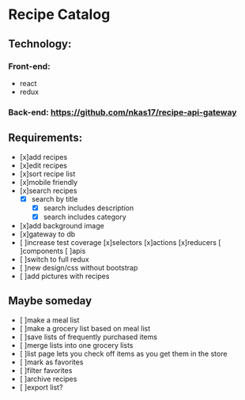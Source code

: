 # Recipe Catalog
## Technology:
### Front-end:
* react
* redux
### Back-end: https://github.com/nkas17/recipe-api-gateway

## Requirements:
* [x]add recipes
* [x]edit recipes
* [x]sort recipe list
* [x]mobile friendly
* [x]search recipes
  *  [x] search by title
	*  [x] search includes description
	*  [x] search includes category
* [x]add background image
* [x]gateway to db
* [ ]increase test coverage
		[x]selectors
		[x]actions
		[x]reducers
		[ ]components
		[ ]apis
* [ ]switch to full redux
* [ ]new design/css without bootstrap
* [ ]add pictures with recipes

## Maybe someday
* [ ]make a meal list
* [ ]make a grocery list based on meal list
* [ ]save lists of frequently purchased items
* [ ]merge lists into one grocery lists
* [ ]list page lets you check off items as you get them in the store
* [ ]mark as favorites
* [ ]filter favorites
* [ ]archive recipes
* [ ]export list?
